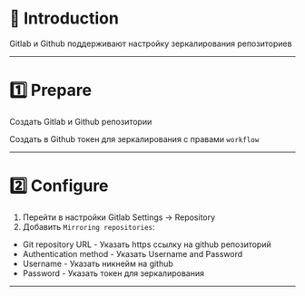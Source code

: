 # 📖 Introduction

Gitlab и Github поддерживают настройку зеркалирования репозиториев

---

# 1️⃣ Prepare

Создать Gitlab и Github репозитории

Создать в Github токен для зеркалирования с правами `workflow`

---

# 2️⃣ Configure

1. Перейти в настройки Gitlab Settings -> Repository
2. Добавить `Mirroring repositories`:
  - Git repository URL - Указать https ссылку на github репозиторий
  - Authentication method - Указать Username and Password
  - Username - Указать никнейм на github
  - Password - Указать токен для зеркалирования

---
